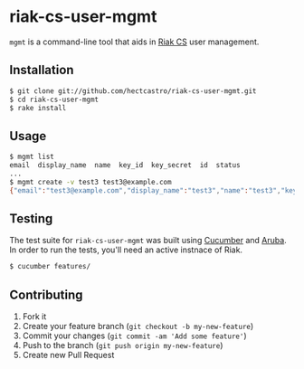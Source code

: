 # riak-cs-user-mgmt

`mgmt` is a command-line tool that aids in [Riak
CS](https://github.com/basho/riak_cs) user management.

## Installation

```bash
$ git clone git://github.com/hectcastro/riak-cs-user-mgmt.git
$ cd riak-cs-user-mgmt
$ rake install
```

## Usage

```bash
$ mgmt list
email  display_name  name  key_id  key_secret  id  status
...
$ mgmt create -v test3 test3@example.com
{"email":"test3@example.com","display_name":"test3","name":"test3","key_id":"LLBMUDS0KC7D3VRV6PZS","key_secret":"NJKY-7bNU9d7G_EioIMj1UIV4qmM7Ov8ryhK1w==","id":"1270290a292867033583634dcf195d6387886e54cf91a1833fa6750b45ff72bd","status":"enabled"}
```

## Testing

The test suite for `riak-cs-user-mgmt` was built using
[Cucumber](https://github.com/cucumber/cucumber) and
[Aruba](https://github.com/cucumber/aruba). In order to run the tests, you'll
need an active instnace of Riak.

```bash
$ cucumber features/
```

## Contributing

1. Fork it
2. Create your feature branch (`git checkout -b my-new-feature`)
3. Commit your changes (`git commit -am 'Add some feature'`)
4. Push to the branch (`git push origin my-new-feature`)
5. Create new Pull Request
